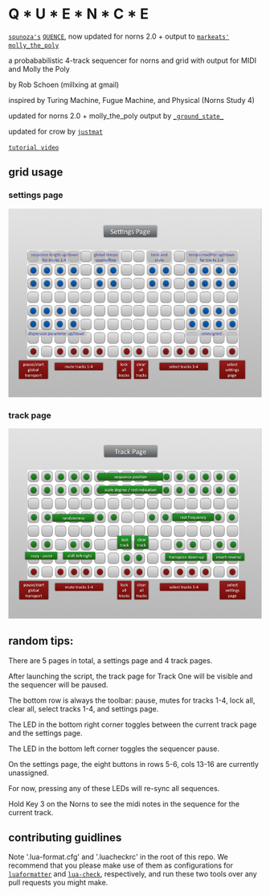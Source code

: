 # Q * U * E * N * C * E

[`spunoza's`] [`QUENCE`], now updated for norns 2.0 + output to [`markeats'`] [`molly_the_poly`]

a probababilistic 4-track sequencer for norns and grid with output for MIDI and Molly the Poly

by Rob Schoen (millxing at gmail)

inspired by Turing Machine, Fugue Machine, and Physical (Norns Study 4)

updated for norns 2.0 + molly_the_poly output by [`_ground_state_`]

updated for crow by [`justmat`]

[`tutorial video`]

## grid usage

### settings page

![<#Settings page#>](<assets/settings_page.jpg>)

### track page

![<#Track page#>](<assets/track_page.png>)

## random tips:

There are 5 pages in total, a settings page and 4 track pages.

After launching the script, the track page for Track One will be visible and the sequencer will be paused.

The bottom row is always the toolbar: pause, mutes for tracks 1-4, lock all, clear all, select tracks 1-4, and settings page.

The LED in the bottom right corner toggles between the current track page and the settings page.

The LED in the bottom left corner toggles the sequencer pause.

On the settings page, the eight buttons in rows 5-6, cols 13-16 are currently unassigned.

For now, pressing any of these LEDs will re-sync all sequences.

Hold Key 3 on the Norns to see the midi notes in the sequence for the current track.

## contributing guidlines

Note '.lua-format.cfg' and '.luacheckrc' in the root of this repo. We recommend that you please
    make use of them as configurations for [`luaformatter`] and [`lua-check`], respectively,
    and run these two tools over any pull requests you might make.

[`spunoza's`]: https://llllllll.co/u/spunoza/summary

[`QUENCE`]: https://llllllll.co/t/norns-code-review/14851/33?u=ground_state

[`markeats'`]: https://llllllll.co/u/markeats/summary

[`molly_the_poly`]: https://github.com/markwheeler/molly_the_poly

[`_ground_state_`]: https://llllllll.co/u/ground_state/summary

[`tutorial video`]: https://youtu.be/ogu7FdoMybw

[`luaformatter`]: https://github.com/Koihik/LuaFormatter

[`lua-check`]: https://github.com/mpeterv/luacheck

[`justmat`]: https://llllllll.co/u/justmat/summary
